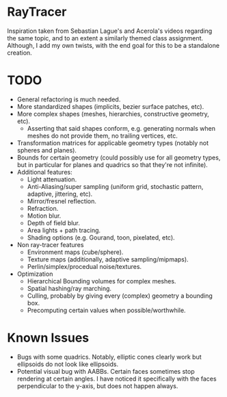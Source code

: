 # RayTracer
Inspiration taken from Sebastian Lague's and Acerola's videos regarding the same topic, and to an extent a similarly themed class assignment.\
Although, I add my own twists, with the end goal for this to be a standalone creation.

# TODO
* General refactoring is much needed.
* More standardized shapes (implicits, bezier surface patches, etc).
* More complex shapes (meshes, hierarchies, constructive geometry, etc).
    * Asserting that said shapes conform, e.g. generating normals when meshes do not provide them, no trailing vertices, etc.
* Transformation matrices for applicable geometry types (notably not spheres and planes).
* Bounds for certain geometry (could possibly use for all geometry types, but in particular for planes and quadrics so that they're not infinite).
* Additional features:
    * Light attenuation.
    * Anti-Aliasing/super sampling (uniform grid, stochastic pattern, adaptive, jittering, etc).
    * Mirror/fresnel reflection.
    * Refraction.
    * Motion blur.
    * Depth of field blur.
    * Area lights + path tracing.
    * Shading options (e.g. Gourand, toon, pixelated, etc).
* Non ray-tracer features
    * Environment maps (cube/sphere).
    * Texture maps (additionally, adaptive sampling/mipmaps).
    * Perlin/simplex/procedual noise/textures.
* Optimization
    * Hierarchical Bounding volumes for complex meshes.
    * Spatial hashing/ray marching.
    * Culling, probably by giving every (complex) geometry a bounding box.
    * Precomputing certain values when possible/worthwhile.
# Known Issues
   * Bugs with some quadrics. Notably, elliptic cones clearly work but ellipsoids do not look like ellipsoids.
   * Potential visual bug with AABBs. Certain faces sometimes stop rendering at certain angles. I have noticed it specifically with the faces perpendicular to the y-axis, but does not happen always.
